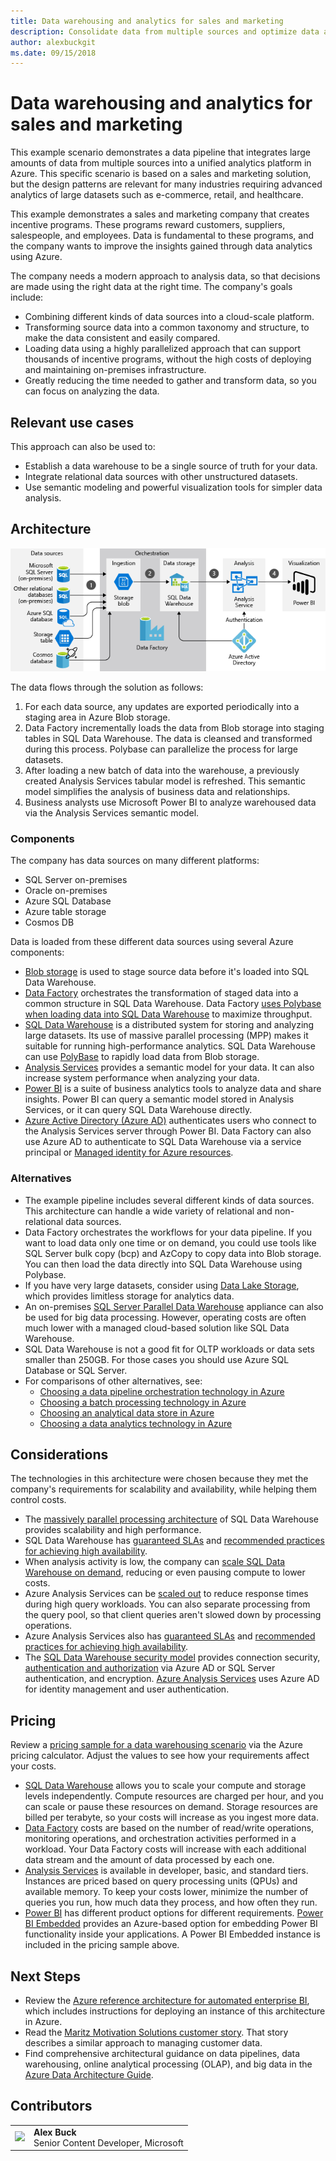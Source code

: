 ```yaml
---
title: Data warehousing and analytics for sales and marketing
description: Consolidate data from multiple sources and optimize data analytics.
author: alexbuckgit
ms.date: 09/15/2018
---
```


# Data warehousing and analytics for sales and marketing

This example scenario demonstrates a data pipeline that integrates large amounts of data from multiple sources into a unified analytics platform in Azure. This specific scenario is based on a sales and marketing solution, but the design patterns are relevant for many industries requiring advanced analytics of large datasets such as e-commerce, retail, and healthcare.

This example demonstrates a sales and marketing company that creates incentive programs. These programs reward customers, suppliers, salespeople, and employees. Data is fundamental to these programs, and the company wants to improve the insights gained through data analytics using Azure.

The company needs a modern approach to analysis data, so that decisions are made using the right data at the right time. The company's goals include:
* Combining different kinds of data sources into a cloud-scale platform.
* Transforming source data into a common taxonomy and structure, to make the data consistent and easily compared.
* Loading data using a highly parallelized approach that can support thousands of incentive programs, without the high costs of deploying and maintaining on-premises infrastructure.
* Greatly reducing the time needed to gather and transform data, so you can focus on analyzing the data.

## Relevant use cases

This approach can also be used to:

* Establish a data warehouse to be a single source of truth for your data.
* Integrate relational data sources with other unstructured datasets.
* Use semantic modeling and powerful visualization tools for simpler data analysis.

## Architecture

![Architecture for a data warehousing and analysis scenario in Azure][architecture]

The data flows through the solution as follows:

1. For each data source, any updates are exported periodically into a staging area in Azure Blob storage.
2. Data Factory incrementally loads the data from Blob storage into staging tables in SQL Data Warehouse. The data is cleansed and transformed during this process. Polybase can parallelize the process for large datasets.
3. After loading a new batch of data into the warehouse, a previously created Analysis Services tabular model is refreshed. This semantic model simplifies the analysis of business data and relationships.
4. Business analysts use Microsoft Power BI to analyze warehoused data via the Analysis Services semantic model.

### Components

The company has data sources on many different platforms:
* SQL Server on-premises
* Oracle on-premises
* Azure SQL Database
* Azure table storage
* Cosmos DB

Data is loaded from these different data sources using several Azure components:
* [Blob storage](/azure/storage/blobs/storage-blobs-introduction) is used to stage source data before it's loaded into SQL Data Warehouse.
* [Data Factory](/azure/data-factory) orchestrates the transformation of staged data into a common structure in SQL Data Warehouse. Data Factory [uses Polybase when loading data into SQL Data Warehouse](/azure/data-factory/connector-azure-sql-data-warehouse#use-polybase-to-load-data-into-azure-sql-data-warehouse) to maximize throughput. 
* [SQL Data Warehouse](/azure/sql-data-warehouse/sql-data-warehouse-overview-what-is) is a distributed system for storing and analyzing large datasets. Its use of massive parallel processing (MPP) makes it suitable for running high-performance analytics. SQL Data Warehouse can use [PolyBase](/sql/relational-databases/polybase/polybase-guide) to rapidly load data from Blob storage.
* [Analysis Services](/azure/analysis-services) provides a semantic model for your data. It can also increase system performance when analyzing your data. 
* [Power BI](/power-bi) is a suite of business analytics tools to analyze data and share insights. Power BI can query a semantic model stored in Analysis Services, or it can query SQL Data Warehouse directly.
* [Azure Active Directory (Azure AD)](/azure/active-directory) authenticates users who connect to the Analysis Services server through Power BI. Data Factory can also use Azure AD to authenticate to SQL Data Warehouse via a service principal or [Managed identity for Azure resources](/azure/active-directory/managed-identities-azure-resources/overview).

### Alternatives

* The example pipeline includes several different kinds of data sources. This architecture can handle a wide variety of relational and non-relational data sources.
* Data Factory orchestrates the workflows for your data pipeline. If you want to load data only one time or on demand, you could use tools like SQL Server bulk copy (bcp) and AzCopy to copy data into Blob storage. You can then load the data directly into SQL Data Warehouse using Polybase.
* If you have very large datasets, consider using [Data Lake Storage](/azure/storage/data-lake-storage/introduction), which provides limitless storage for analytics data.
* An on-premises [SQL Server Parallel Data Warehouse](/sql/analytics-platform-system) appliance can also be used for big data processing. However, operating costs are often much lower with a managed cloud-based solution like SQL Data Warehouse. 
* SQL Data Warehouse is not a good fit for OLTP workloads or data sets smaller than 250GB. For those cases you should use Azure SQL Database or SQL Server.
* For comparisons of other alternatives, see:
    * [Choosing a data pipeline orchestration technology in Azure](/azure/architecture/data-guide/technology-choices/pipeline-orchestration-data-movement)
    * [Choosing a batch processing technology in Azure](/azure/architecture/data-guide/technology-choices/batch-processing)
    * [Choosing an analytical data store in Azure](/azure/architecture/data-guide/technology-choices/analytical-data-stores)
    * [Choosing a data analytics technology in Azure](/azure/architecture/data-guide/technology-choices/analysis-visualizations-reporting)

## Considerations

The technologies in this architecture were chosen because they met the company's requirements for scalability and availability, while helping them control costs.

* The [massively parallel processing architecture](/azure/sql-data-warehouse/massively-parallel-processing-mpp-architecture) of SQL Data Warehouse provides scalability and high performance.
* SQL Data Warehouse has [guaranteed SLAs](https://azure.microsoft.com/support/legal/sla/sql-data-warehouse) and [recommended practices for achieving high availability](/azure/sql-data-warehouse/sql-data-warehouse-best-practices).
* When analysis activity is low, the company can [scale SQL Data Warehouse on demand](/azure/sql-data-warehouse/sql-data-warehouse-manage-compute-overview), reducing or even pausing compute to lower costs.
* Azure Analysis Services can be [scaled out](/azure/analysis-services/analysis-services-scale-out) to reduce response times during high query workloads. You can also separate processing from the query pool, so that client queries aren't slowed down by processing operations. 
* Azure Analysis Services also has [guaranteed SLAs](https://azure.microsoft.com/support/legal/sla/analysis-services) and [recommended practices for achieving high availability](/azure/analysis-services/analysis-services-bcdr).
* The [SQL Data Warehouse security model](/azure/sql-data-warehouse/sql-data-warehouse-overview-manage-security) provides connection security, [authentication and authorization](/azure/sql-data-warehouse/sql-data-warehouse-authentication) via Azure AD or SQL Server authentication, and encryption. [Azure Analysis Services](/azure/analysis-services/analysis-services-manage-users) uses Azure AD for identity management and user authentication. 

## Pricing

Review a [pricing sample for a data warehousing scenario][calculator] via the Azure pricing calculator. Adjust the values to see how your requirements affect your costs.

* [SQL Data Warehouse](https://azure.microsoft.com/pricing/details/sql-data-warehouse/gen2) allows you to scale your compute and storage levels independently. Compute resources are charged per hour, and you can scale or pause these resources on demand. Storage resources are billed per terabyte, so your costs will increase as you ingest more data.
* [Data Factory](https://azure.microsoft.com/pricing/details/data-factory) costs are based on the number of read/write operations, monitoring operations, and orchestration activities performed in a workload. Your Data Factory costs will increase with each additional data stream and the amount of data processed by each one.
* [Analysis Services](https://azure.microsoft.com/pricing/details/analysis-services) is available in developer, basic, and standard tiers. Instances are priced based on query processing units (QPUs) and available memory. To keep your costs lower, minimize the number of queries you run, how much data they process, and how often they run.
* [Power BI](https://powerbi.microsoft.com/pricing) has different product options for different requirements. [Power BI Embedded](https://azure.microsoft.com/pricing/details/power-bi-embedded) provides an Azure-based option for embedding Power BI functionality inside your applications. A Power BI Embedded instance is included in the pricing sample above.

## Next Steps

* Review the [Azure reference architecture for automated enterprise BI](/azure/architecture/reference-architectures/data/enterprise-bi-adf), which includes instructions for deploying an instance of this architecture in Azure.
* Read the [Maritz Motivation Solutions customer story][source-document]. That story describes a similar approach to managing customer data.
* Find comprehensive architectural guidance on data pipelines, data warehousing, online analytical processing (OLAP), and big data in the [Azure Data Architecture Guide](/azure/architecture/data-guide).

## Contributors

| | |  
| --- | --- |
| ![](https://avatars3.githubusercontent.com/u/27705684?s=100&v=4) | **Alex Buck**<br>Senior Content Developer, Microsoft |

<!-- links -->
[source-document]: https://customers.microsoft.com/story/maritz
[calculator]: https://azure.com/e/b798fb70c53e4dd19fdeacea4db78276
[architecture]: ./media/architecture-data-warehouse.png
